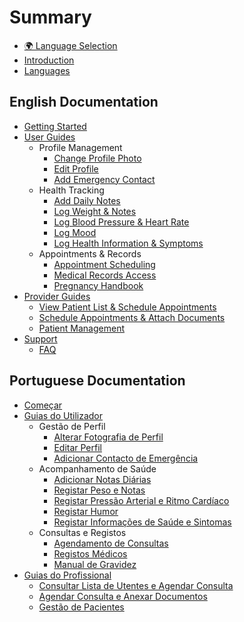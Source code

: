 # Summary

* [🌍 Language Selection](../index.html)
* [Introduction](README.md)
* [Languages](LANGS.md)

## English Documentation
* [Getting Started](en/README.md)
* [User Guides](en/user-guides/expectant-mothers.md)
    * Profile Management
        * [Change Profile Photo](en/user-guides/profile-photo.md)
        * [Edit Profile](en/user-guides/profile-edit.md)
        * [Add Emergency Contact](en/user-guides/emergency-contact.md)
    * Health Tracking
        * [Add Daily Notes](en/user-guides/daily-notes.md)
        * [Log Weight & Notes](en/user-guides/weight-logging.md)
        * [Log Blood Pressure & Heart Rate](en/user-guides/blood-pressure.md)
        * [Log Mood](en/user-guides/mood-tracking.md)
        * [Log Health Information & Symptoms](en/user-guides/health-info.md)
    * Appointments & Records
        * [Appointment Scheduling](en/user-guides/appointments.md)
        * [Medical Records Access](en/user-guides/medical-records.md)
        * [Pregnancy Handbook](en/user-guides/pregnancy-handbook.md)
* [Provider Guides](en/provider-guides/healthcare-providers.md)
    * [View Patient List & Schedule Appointments](en/provider-guides/patient-list.md)
    * [Schedule Appointments & Attach Documents](en/provider-guides/consultation-tools.md)
    * [Patient Management](en/provider-guides/patient-management.md)
* [Support](troubleshooting.md)
    * [FAQ](faq.md)

## Portuguese Documentation
* [Começar](pt/README.md)
* [Guias do Utilizador](pt/user-guides/expectant-mothers.md)
    * Gestão de Perfil
        * [Alterar Fotografia de Perfil](pt/user-guides/profile-photo.md)
        * [Editar Perfil](pt/user-guides/profile-edit.md)
        * [Adicionar Contacto de Emergência](pt/user-guides/emergency-contact.md)
    * Acompanhamento de Saúde
        * [Adicionar Notas Diárias](pt/user-guides/daily-notes.md)
        * [Registar Peso e Notas](pt/user-guides/weight-logging.md)
        * [Registar Pressão Arterial e Ritmo Cardíaco](pt/user-guides/blood-pressure.md)
        * [Registar Humor](pt/user-guides/mood-tracking.md)
        * [Registar Informações de Saúde e Sintomas](pt/user-guides/health-info.md)
    * Consultas e Registos
        * [Agendamento de Consultas](pt/user-guides/appointments.md)
        * [Registos Médicos](pt/user-guides/medical-records.md)
        * [Manual de Gravidez](pt/user-guides/pregnancy-handbook.md)
* [Guias do Profissional](pt/provider-guides/healthcare-providers.md)
    * [Consultar Lista de Utentes e Agendar Consulta](pt/provider-guides/patient-list.md)
    * [Agendar Consulta e Anexar Documentos](pt/provider-guides/consultation-tools.md)
    * [Gestão de Pacientes](pt/provider-guides/patient-management.md)


